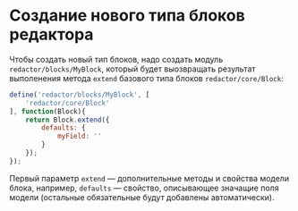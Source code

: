 # Создание нового типа блоков редактора

Чтобы создать новый тип блоков, надо создать модуль `redactor/blocks/MyBlock`, который будет выозвращать результат
выполенения метода `extend` базового типа блоков `redactor/core/Block`:
```javascript
define('redactor/blocks/MyBlock', [
    'redactor/core/Block'
], function(Block){
    return Block.extend({
        defaults: {
            myField: ''
        }
    });
});
```

Первый параметр `extend` — дополнительные методы и свойства модели блока, например, `defaults` — свойство,
описывающее значащие поля модели (остальные обязательные будут добавлены автоматически).
